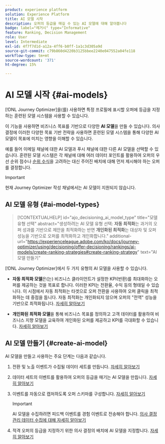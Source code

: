 ```yaml
---
product: experience platform
solution: Experience Platform
title: AI 모델 시작
description: 오퍼의 등급을 매길 수 있는 AI 모델에 대해 알아봅니다
badge: label="레거시" type="Informative"
feature: Ranking, Decision Management
role: User
level: Intermediate
exl-id: 4f7f7d1d-a12a-4ff6-b0ff-1a1c3d305a9d
source-git-commit: c79b860d4220b3125bbee2240e047552a04fe118
workflow-type: tm+mt
source-wordcount: '371'
ht-degree: 15%

---
```


# AI 모델 시작 {#ai-models}

[!DNL Journey Optimizer]을(를) 사용하면 특정 프로필에 표시할 오퍼에 등급을 지정하는 훈련된 모델 시스템을 사용할 수 있습니다.

이 기능을 사용하면 비즈니스 목표를 기반으로 다양한 **AI 모델**&#x200B;을 만들 수 있습니다. 의사 결정에 이러한 다양한 목표 기반 전략을 사용하면 훈련된 모델 시스템을 통해 다양한 AI 모델이 목표에 미치는 영향을 이해할 수 있습니다.

예를 들어 이메일 채널에 대한 AI 모델과 푸시 채널에 대한 다른 AI 모델을 선택할 수 있습니다. 훈련된 모델 시스템은 각 채널에 대해 여러 데이터 포인트를 활용하여 오퍼의 우선 순위 점수나 [순위 수식](create-ranking-formulas.md)을 고려하는 대신 주어진 배치에 대해 먼저 제시해야 하는 오퍼를 결정합니다.

>[!IMPORTANT]
>
>현재 Journey Optimizer 작성 채널에서는 AI 모델이 지원되지 않습니다.

## AI 모델 유형 {#ai-model-types}

>[!CONTEXTUALHELP]
>id="ajo_decisioning_ai_model_type"
>title="모델 유형 선택"
>abstract="생성하려는 AI 모델 유형 선택: **자동 최적화**&#x200B;는 과거의 오퍼 성과를 기반으로 제안을 최적화하는 반면 **개인화된 최적화**&#x200B;는 대상자 및 오퍼 성능을 기반으로 오퍼를 최적화하고 개인화합니다."
>additional-url="https://experienceleague.adobe.com/ko/docs/journey-optimizer/using/decisioning/offer-decisioning/rankings/ai-models/create-ranking-strategies#create-ranking-strategy" text="AI 모델 만들기"

[!DNL Journey Optimizer]에서 두 가지 유형의 AI 모델을 사용할 수 있습니다.

* **자동 최적화 모델**&#x200B;은(는) 비즈니스 클라이언트가 설정한 KPI(반환)를 최대화하는 오퍼를 제공하는 것을 목표로 합니다. 이러한 KPI는 전환율, 수익 등의 형태일 수 있습니다. 이 시점에서 자동 최적화는 타겟으로 오퍼 전환을 사용하여 오퍼 클릭을 최적화하는 데 중점을 둡니다. 자동 최적화는 개인화되지 않으며 오퍼의 &quot;전역&quot; 성능을 기반으로 최적화됩니다. [자세히 알아보기](auto-optimization-model.md)

* **개인화된 최적화 모델**&#x200B;을 통해 비즈니스 목표를 정의하고 고객 데이터를 활용하여 비즈니스 지향 모델을 교육하여 개인화된 오퍼를 제공하고 KPI를 극대화할 수 있습니다. [자세히 알아보기](personalized-optimization-model.md)

## AI 모델 만들기 {#create-ai-model}

AI 모델을 만들고 사용하는 주요 단계는 다음과 같습니다.

1. 전환 및 노출 이벤트가 수집될 데이터 세트를 만듭니다. [자세히 알아보기](../data-collection/create-dataset.md)

1. 데이터 세트의 이벤트를 활용하여 오퍼의 등급을 매기는 AI 모델을 만듭니다. [자세히 알아보기](create-ranking-strategies.md)

1. 이벤트를 자동으로 캡처하도록 오퍼 스키마를 구성합니다. [자세히 알아보기](../data-collection/schema-requirement.md)

   >[!IMPORTANT]
   >
   >AI 모델을 수집하려면 피드백 이벤트를 경험 이벤트로 전송해야 합니다. [의사 결정 관리 데이터 수집에 대해 자세히 알아보기](../data-collection/data-collection.md)

1. 적격 오퍼의 등급을 지정하기 위한 의사 결정의 배치에 AI 모델을 지정합니다. [자세히 알아보기](../offer-activities/configure-offer-selection.md)
